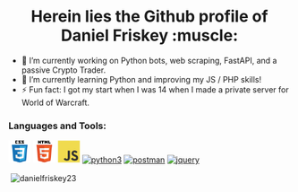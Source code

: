 <h1 align="center">Herein lies the Github profile of Daniel Friskey :muscle:</h1>

- 🔭 I’m currently working on Python bots, web scraping, FastAPI, and a passive Crypto Trader.
- 🌱 I’m currently learning Python and improving my JS / PHP skills!
- ⚡ Fun fact: I got my start when I was 14 when I made a private server for World of Warcraft.

<h3 align="left">Languages and Tools:</h3>
<p align="left">
  <a href="https://www.w3schools.com/css/" target="_blank"><img src="https://raw.githubusercontent.com/devicons/devicon/master/icons/css3/css3-original-wordmark.svg" alt="css3" width="40" height="40"/></a>
  <a href="https://www.w3.org/html/" target="_blank"><img src="https://raw.githubusercontent.com/devicons/devicon/master/icons/html5/html5-original-wordmark.svg" alt="html5" width="40" height="40"/></a>
  <a href="https://developer.mozilla.org/en-US/docs/Web/JavaScript" target="_blank"><img src="https://raw.githubusercontent.com/devicons/devicon/master/icons/javascript/javascript-original.svg" alt="javascript" width="40" height="40"/></a>
  <a href="https://www.python.org/" target="_blank"><img src="https://img.icons8.com/?size=512&id=13441&format=png" alt="python3" width="40" height="40"/></a>
  <a href="https://postman.com" target="_blank"><img src="https://www.vectorlogo.zone/logos/getpostman/getpostman-icon.svg" alt="postman" width="40" height="40"/></a>
  <a href="https://jquery.com/" target="_blank"><img src="https://brand.jquery.org/jquery-wp-content/themes/jquery/images/logo-jquery-foundation.png" alt="jquery" width="150" height="40"/></a>
</p>



<p>&nbsp;<img align="center" src="https://github-readme-stats.vercel.app/api?username=danielfriskey23&show_icons=true&locale=en" alt="danielfriskey23" /></p>
